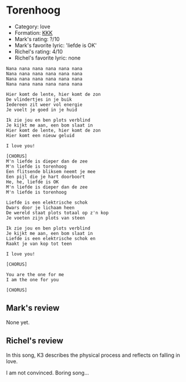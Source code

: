 # Torenhoog

 * Category: love
 * Formation: [KKK](Kkk.md)
 * Mark's rating: ?/10
 * Mark's  favorite lyric: 'liefde is OK'
 * Richel's rating: 4/10
 * Richel's favorite lyric: none


```
Nana nana nana nana nana nana
Nana nana nana nana nana nana
Nana nana nana nana nana nana
Nana nana nana nana nana nana

Hier komt de lente, hier komt de zon
De vlindertjes in je buik
Iedereen zit weer vol energie
Je voelt je goed in je huid

Ik zie jou en ben plots verblind
Je kijkt me aan, een bom slaat in
Hier komt de lente, hier komt de zon
Hier komt een nieuw geluid

I love you!

[CHORUS]
M'n liefde is dieper dan de zee
M'n liefde is torenhoog
Een flitsende bliksem neemt je mee
Een pijl die je hart doorboort
He, he, liefde is OK
M'n liefde is dieper dan de zee
M'n liefde is torenhoog

Liefde is een elektrische schok
Dwars door je lichaam heen
De wereld staat plots totaal op z'n kop
Je voeten zijn plots van steen

Ik zie jou en ben plots verblind
Je kijkt me aan, een bom slaat in
Liefde is een elektrische schok en
Raakt je van kop tot teen

I love you!

[CHORUS]

You are the one for me
I am the one for you

[CHORUS]
```
## Mark's review

None yet.

## Richel's review

In this song, K3 describes the physical process and reflects on falling in love.

I am not convinced. Boring song...